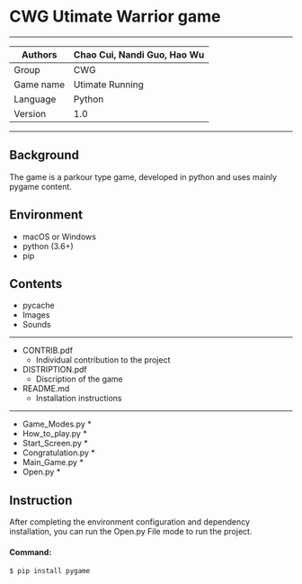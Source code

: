 # CWG Utimate Warrior game
****
|Authors|Chao Cui, Nandi Guo, Hao Wu
|---|---
|Group|CWG
|Game name|Utimate Running
|Language|Python
|Version|1.0
****

## Background
The game is a parkour type game, developed in python and uses mainly pygame content.

## Environment
* macOS or Windows
* python (3.6+)
* pip

## Contents
* pycache
* Images
* Sounds

****
* CONTRIB.pdf
  * Individual contribution to the project
* DISTRIPTION.pdf
  * Discription of the game
* README.md
  * Installation instructions
****

* Game_Modes.py
  * 
* How_to_play.py
  *
* Start_Screen.py
  *
* Congratulation.py
  *
* Main_Game.py
  *
* Open.py
  *

## Instruction
After completing the environment configuration and dependency installation, you can run the Open.py File mode to run the project.
#### Command:
```cmd
$ pip install pygame
```

